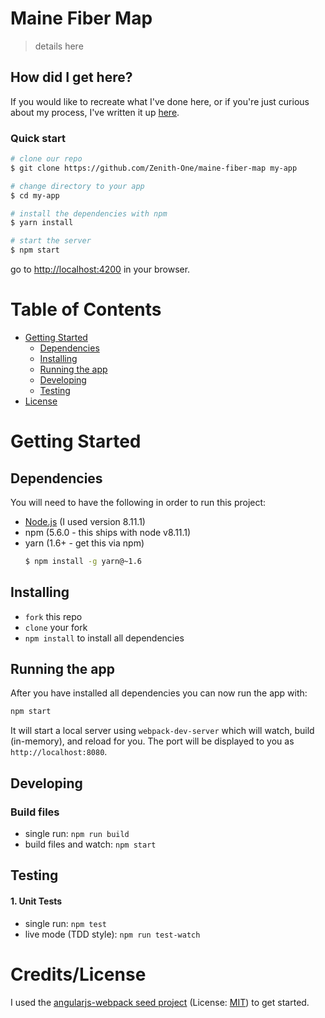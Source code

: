 # Maine Fiber Map

> details here

## How did I get here?

If you would like to recreate what I've done here, or if you're just curious about my process, I've written it up [here](/process.md).

### Quick start


```bash
# clone our repo
$ git clone https://github.com/Zenith-One/maine-fiber-map my-app

# change directory to your app
$ cd my-app

# install the dependencies with npm
$ yarn install

# start the server
$ npm start
```

go to [http://localhost:4200](http://localhost:4200) in your browser.

# Table of Contents

* [Getting Started](#getting-started)
    * [Dependencies](#dependencies)
    * [Installing](#installing)
    * [Running the app](#running-the-app)
    * [Developing](#developing)
    * [Testing](#testing)
* [License](#license)

# Getting Started

## Dependencies

You will need to have the following in order to run this project:

* [Node.js](https://nodejs.org/en/) (I used version 8.11.1)
* npm (5.6.0 - this ships with node v8.11.1)
* yarn (1.6+ - get this via npm) 
  ```bash
  $ npm install -g yarn@~1.6
  ```

## Installing

* `fork` this repo
* `clone` your fork
* `npm install` to install all dependencies

## Running the app

After you have installed all dependencies you can now run the app with:
```bash
npm start
```

It will start a local server using `webpack-dev-server` which will watch, build (in-memory), and reload for you. The port will be displayed to you as `http://localhost:8080`.

## Developing

### Build files

* single run: `npm run build`
* build files and watch: `npm start`

## Testing

#### 1. Unit Tests

* single run: `npm test`
* live mode (TDD style): `npm run test-watch`

# Credits/License

I used the [angularjs-webpack seed project](https://github.com/preboot/angularjs-webpack) (License: [MIT](/SEED-LICENSE)) to get started.
